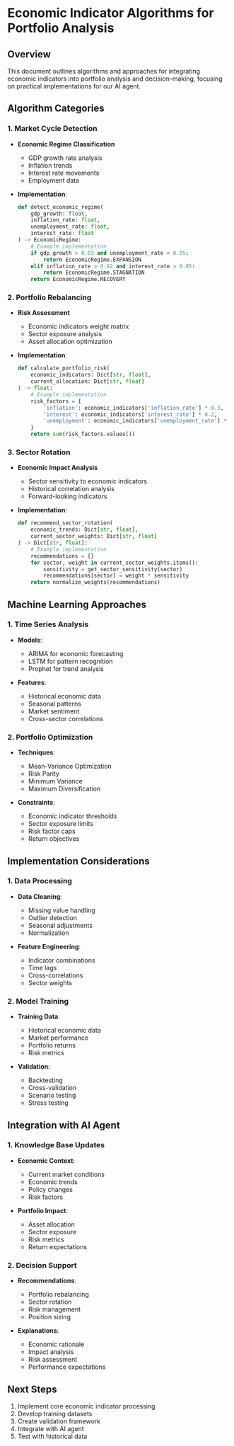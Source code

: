 # Economic Indicator Algorithms for Portfolio Analysis

## Overview
This document outlines algorithms and approaches for integrating economic indicators into portfolio analysis and decision-making, focusing on practical implementations for our AI agent.

## Algorithm Categories

### 1. Market Cycle Detection
- **Economic Regime Classification**
  - GDP growth rate analysis
  - Inflation trends
  - Interest rate movements
  - Employment data

- **Implementation**:
  ```python
  def detect_economic_regime(
      gdp_growth: float,
      inflation_rate: float,
      unemployment_rate: float,
      interest_rate: float
  ) -> EconomicRegime:
      # Example implementation
      if gdp_growth > 0.03 and unemployment_rate < 0.05:
          return EconomicRegime.EXPANSION
      elif inflation_rate > 0.02 and interest_rate > 0.05:
          return EconomicRegime.STAGNATION
      return EconomicRegime.RECOVERY
  ```

### 2. Portfolio Rebalancing
- **Risk Assessment**
  - Economic indicators weight matrix
  - Sector exposure analysis
  - Asset allocation optimization

- **Implementation**:
  ```python
  def calculate_portfolio_risk(
      economic_indicators: Dict[str, float],
      current_allocation: Dict[str, float]
  ) -> float:
      # Example implementation
      risk_factors = {
          'inflation': economic_indicators['inflation_rate'] * 0.3,
          'interest': economic_indicators['interest_rate'] * 0.2,
          'unemployment': economic_indicators['unemployment_rate'] * 0.2
      }
      return sum(risk_factors.values())
  ```

### 3. Sector Rotation
- **Economic Impact Analysis**
  - Sector sensitivity to economic indicators
  - Historical correlation analysis
  - Forward-looking indicators

- **Implementation**:
  ```python
  def recommend_sector_rotation(
      economic_trends: Dict[str, float],
      current_sector_weights: Dict[str, float]
  ) -> Dict[str, float]:
      # Example implementation
      recommendations = {}
      for sector, weight in current_sector_weights.items():
          sensitivity = get_sector_sensitivity(sector)
          recommendations[sector] = weight * sensitivity
      return normalize_weights(recommendations)
  ```

## Machine Learning Approaches

### 1. Time Series Analysis
- **Models**:
  - ARIMA for economic forecasting
  - LSTM for pattern recognition
  - Prophet for trend analysis

- **Features**:
  - Historical economic data
  - Seasonal patterns
  - Market sentiment
  - Cross-sector correlations

### 2. Portfolio Optimization
- **Techniques**:
  - Mean-Variance Optimization
  - Risk Parity
  - Minimum Variance
  - Maximum Diversification

- **Constraints**:
  - Economic indicator thresholds
  - Sector exposure limits
  - Risk factor caps
  - Return objectives

## Implementation Considerations

### 1. Data Processing
- **Data Cleaning**:
  - Missing value handling
  - Outlier detection
  - Seasonal adjustments
  - Normalization

- **Feature Engineering**:
  - Indicator combinations
  - Time lags
  - Cross-correlations
  - Sector weights

### 2. Model Training
- **Training Data**:
  - Historical economic data
  - Market performance
  - Portfolio returns
  - Risk metrics

- **Validation**:
  - Backtesting
  - Cross-validation
  - Scenario testing
  - Stress testing

## Integration with AI Agent

### 1. Knowledge Base Updates
- **Economic Context**:
  - Current market conditions
  - Economic trends
  - Policy changes
  - Risk factors

- **Portfolio Impact**:
  - Asset allocation
  - Sector exposure
  - Risk metrics
  - Return expectations

### 2. Decision Support
- **Recommendations**:
  - Portfolio rebalancing
  - Sector rotation
  - Risk management
  - Position sizing

- **Explanations**:
  - Economic rationale
  - Impact analysis
  - Risk assessment
  - Performance expectations

## Next Steps
1. Implement core economic indicator processing
2. Develop training datasets
3. Create validation framework
4. Integrate with AI agent
5. Test with historical data
